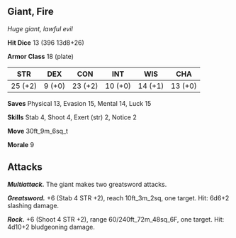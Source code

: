 ## Giant, Fire

*Huge giant, lawful evil*

**Hit Dice** 13 (396 13d8+26)

**Armor Class** 18 (plate)

| STR     | DEX     | CON     | INT     | WIS     | CHA     |
|---------|---------|---------|---------|---------|---------|
| 25 (+2) |  9 (+0) | 23 (+2) | 10 (+0) | 14 (+1) | 13 (+0) |

**Saves** Physical 13, Evasion 15, Mental 14, Luck 15

**Skills** Stab 4, Shoot 4, Exert (str) 2, Notice 2

**Move** 30ft_9m_6sq_t

**Morale** 9

## Attacks

***Multiattack.*** The giant makes two greatsword attacks.

***Greatsword.*** +6 (Stab 4 STR +2), reach 10ft_3m_2sq, one target. Hit: 6d6+2 slashing damage.

***Rock.*** +6 (Shoot 4 STR +2), range 60/240ft_72m_48sq_6F, one target. Hit: 4d10+2 bludgeoning damage.

